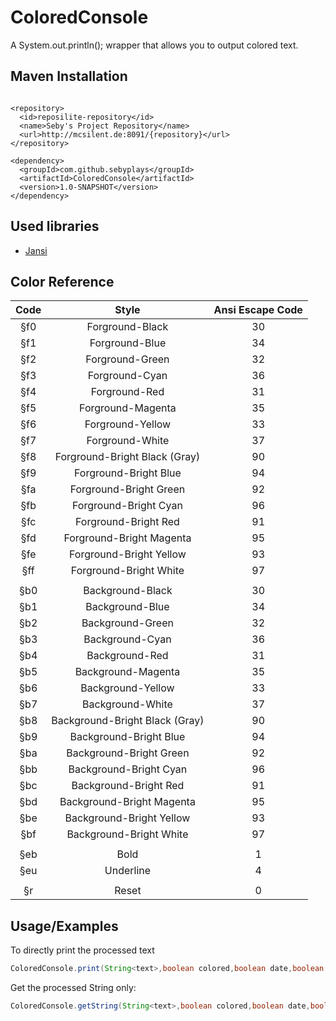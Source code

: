 # ColoredConsole

A System.out.println(); wrapper that allows you to output colored text.

## Maven Installation

```maven

<repository>
  <id>reposilite-repository</id>
  <name>Seby's Project Repository</name>
  <url>http://mcsilent.de:8091/{repository}</url>
</repository>

<dependency>
  <groupId>com.github.sebyplays</groupId>
  <artifactId>ColoredConsole</artifactId>
  <version>1.0-SNAPSHOT</version>
</dependency>
```

## Used libraries

- [Jansi](https://github.com/fusesource/jansi)

## Color Reference

| Code |             Style             | Ansi Escape Code |
| :----: | :------------------------------: | :----------------: |
| §f0 |        Forground-Black        |        30        |
| §f1 |         Forground-Blue         |        34        |
| §f2 |        Forground-Green        |        32        |
| §f3 |         Forground-Cyan         |        36        |
| §f4 |         Forground-Red         |        31        |
| §f5 |       Forground-Magenta       |        35        |
| §f6 |        Forground-Yellow        |        33        |
| §f7 |        Forground-White        |        37        |
| §f8 | Forground-Bright Black (Gray) |        90        |
| §f9 |     Forground-Bright Blue     |        94        |
| §fa |     Forground-Bright Green     |        92        |
| §fb |     Forground-Bright Cyan     |        96        |
| §fc |      Forground-Bright Red      |        91        |
| §fd |    Forground-Bright Magenta    |        95        |
| §fe |    Forground-Bright Yellow    |        93        |
| §ff |     Forground-Bright White     |        97        |
|      |                                |                  |
| §b0 |        Background-Black        |        30        |
| §b1 |        Background-Blue        |        34        |
| §b2 |        Background-Green        |        32        |
| §b3 |        Background-Cyan        |        36        |
| §b4 |         Background-Red         |        31        |
| §b5 |       Background-Magenta       |        35        |
| §b6 |       Background-Yellow       |        33        |
| §b7 |        Background-White        |        37        |
| §b8 | Background-Bright Black (Gray) |        90        |
| §b9 |     Background-Bright Blue     |        94        |
| §ba |    Background-Bright Green    |        92        |
| §bb |     Background-Bright Cyan     |        96        |
| §bc |     Background-Bright Red     |        91        |
| §bd |   Background-Bright Magenta   |        95        |
| §be |    Background-Bright Yellow    |        93        |
| §bf |    Background-Bright White    |        97        |
|      |                                |                  |
| §eb |              Bold              |        1        |
| §eu |           Underline           |        4        |
|      |                                |                  |
| §r |             Reset             |        0        |

## Usage/Examples

To directly print the processed text

```java
ColoredConsole.print(String<text>,boolean colored,boolean date,boolean time);
```

Get the processed String only:

```java
ColoredConsole.getString(String<text>,boolean colored,boolean date,boolean time);
```

